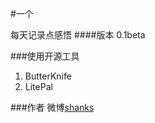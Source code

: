 #一个

 每天记录点感悟 
####版本
0.1beta

###使用开源工具  
1. ButterKnife  
2. LitePal

###作者
微博[shanks](http://weibo.com/1766959881/profile?topnav=1&wvr=6)


